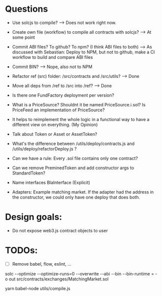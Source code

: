 # Questions

- Use solcjs to compile?
  --> Does not work right now.
- Create own file (workflow) to compile all contracts with solcjs?
  --> At some point
- Commit ABI files? To github? To npm? (I think ABI files to both)
  --> As discussed with Sebastian: Deploy to NPM, but not to github, make a CI workflow to build and compare ABI files
- Commit BIN?
  --> Nope, also not to NPM
- Refactor ref (src) folder: /src/contracts and /src/utils?
  --> Done
- Move all deps from /ref to /src into /ref?
  --> Done

- Is there one FundFactory deployment per version?
- What is a PriceSource? Shouldnt it be named PriceSource.i.sol? Is PriceFeed an implementation of PriceSource?
- It helps to reimplement the whole logic in a functional way to have a different view on everything. (My Opinion)
- Talk about Token or Asset or AssetToken?
- What's the difference between /utils/deploy/contracts.js and /utils/deploy/refactorDeploy.js ?
- Can we have a rule: Every .sol file contains only one contract?
- Can we remove PreminedToken and add constructor args to StandardToken?
- Name interfaces BlaInterface (Explicit)
- Adapters: Example matching market. If the adapter had the address in the constructor, we could only have one deploy that does both.

# Design goals:

- Do not expose web3.js contract objects to user

# TODOs:

- [ ] Remove babel, flow, eslint, ...

solc --optimize --optimize-runs=0 --overwrite --abi --bin --bin-runtime = -o out src/contracts/exchanges/MatchingMarket.sol

yarn babel-node utils/compile.js

